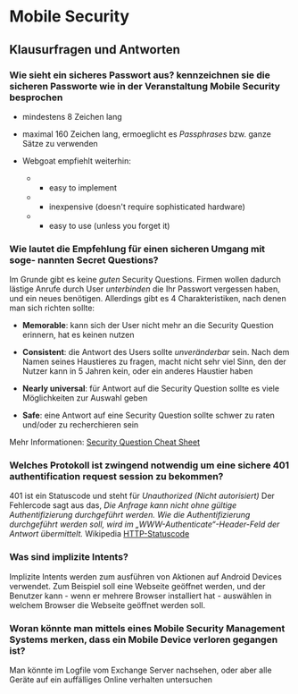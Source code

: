 # Mobile Security

## Klausurfragen und Antworten

### Wie sieht ein sicheres Passwort aus? kennzeichnen sie die sicheren Passworte wie in der Veranstaltung Mobile Security besprochen

- mindestens 8 Zeichen lang

- maximal 160 Zeichen lang, ermoeglicht es _Passphrases_ bzw. ganze Sätze zu verwenden

- Webgoat empfiehlt weiterhin:

  - - easy to implement

  - - inexpensive (doesn't require sophisticated hardware)

  - - easy to use (unless you forget it)
  

### Wie lautet die Empfehlung für einen sicheren Umgang mit soge- nannten Secret Questions?

Im Grunde gibt es keine _guten_ Security Questions. Firmen wollen dadurch lästige Anrufe durch User _unterbinden_ die Ihr Passwort vergessen haben, und ein neues benötigen. Allerdings gibt es 4 Charakteristiken, nach denen man sich richten sollte:

- **Memorable**: kann sich der User nicht mehr an die Security Question erinnern, hat es keinen nutzen

- **Consistent**: die Antwort des Users sollte _unveränderbar_ sein. Nach dem Namen seines Haustieres zu fragen, macht nicht sehr viel Sinn, den der Nutzer kann in 5 Jahren kein, oder ein anderes Haustier haben

- **Nearly universal**: für Antwort auf die Security Question sollte es viele Möglichkeiten zur Auswahl geben  

- **Safe**: eine Antwort auf eine Security Question sollte schwer zu raten und/oder zu recherchieren sein

Mehr Informationen: [Security Question Cheat Sheet](https://www.owasp.org/index.php/Choosing_and_Using_Security_Questions_Cheat_Sheet)


### Welches Protokoll ist zwingend notwendig um eine sichere 401 authentification request session zu bekommen?

401 ist ein Statuscode und steht für _Unauthorized (Nicht autorisiert)_ Der Fehlercode sagt aus das, _Die Anfrage kann nicht ohne gültige Authentifizierung durchgeführt werden. Wie die Authentifizierung durchgeführt werden soll, wird im „WWW-Authenticate“-Header-Feld der Antwort übermittelt._ Wikipedia [HTTP-Statuscode](https://de.wikipedia.org/wiki/HTTP-Statuscode#4xx_.E2.80.93_Client-Fehler)

### Was sind implizite Intents?

Implizite Intents werden zum ausführen von Aktionen auf Android Devices verwendet. Zum Beispiel soll eine Webseite geöffnet werden, und der Benutzer kann - wenn er mehrere Browser installiert hat - auswählen in welchem Browser die Webseite geöffnet werden soll.

### Woran könnte man mittels eines Mobile Security Management Systems merken, dass ein Mobile Device verloren gegangen ist?

Man könnte im Logfile vom Exchange Server nachsehen, oder aber alle Geräte auf ein auffälliges Online verhalten untersuchen